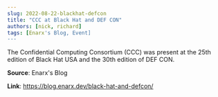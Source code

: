 ```yaml
---
slug: 2022-08-22-blackhat-defcon
title: "CCC at Black Hat and DEF CON"
authors: [nick, richard]
tags: [Enarx's Blog, Event]
---
```

The Confidential Computing Consortium (CCC) was present at the 25th edition of Black Hat USA and the 30th edition of DEF CON.

**Source**: Enarx's Blog

**Link**: https://blog.enarx.dev/black-hat-and-defcon/